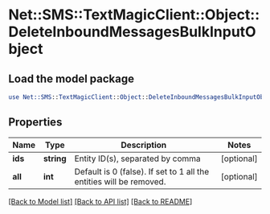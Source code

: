 # Net::SMS::TextMagicClient::Object::DeleteInboundMessagesBulkInputObject

## Load the model package
```perl
use Net::SMS::TextMagicClient::Object::DeleteInboundMessagesBulkInputObject;
```

## Properties
Name | Type | Description | Notes
------------ | ------------- | ------------- | -------------
**ids** | **string** | Entity ID(s), separated by comma | [optional] 
**all** | **int** | Default is 0 (false). If set to 1 all the entities will be removed. | [optional] 

[[Back to Model list]](../README.md#documentation-for-models) [[Back to API list]](../README.md#documentation-for-api-endpoints) [[Back to README]](../README.md)



